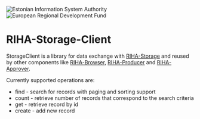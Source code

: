 ![Estonian Information System Authority](https://github.com/e-gov/RIHA-Frontend/raw/master/logo/gov-CVI/lions.png "Estonian Information System Authority") ![European Regional Development Fund](https://github.com/e-gov/RIHA-Frontend/raw/master/logo/EU/EU.png "European Regional Development Fund")

# RIHA-Storage-Client

StorageClient is a library for data exchange with [RIHA-Storage](https://github.com/e-gov/RIHA-Storage) and reused by other components like [RIHA-Browser](https://github.com/e-gov/RIHA-Browser), [RIHA-Producer](https://github.com/e-gov/RIHA-Producer) and [RIHA-Approver](https://github.com/e-gov/RIHA-Approver).
 
Currently supported operations are:

- find - search for records with paging and sorting support
- count - retrieve number of records that correspond to the search criteria
- get - retrieve record by id
- create - add new record
